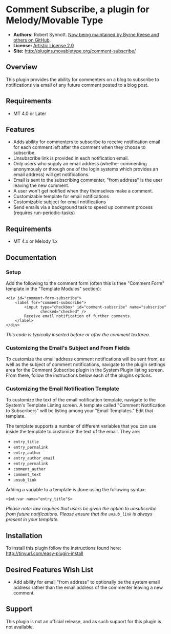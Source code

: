 # Comment Subscribe, a plugin for Melody/Movable Type #

* **Authors:** Robert Synnott. [Now being maintained by Byrne Reese and others on GitHub][GitHub].
* **License:** [Artistic License 2.0](http://www.opensource.org/licenses/artistic-license-2.0.php)
* **Site:** <http://plugins.movabletype.org/comment-subscribe/>

[GitHub]: http://github.com/naoaki011/mt-plugin-comment-subscribe
[Artistic License 2.0]: 
   http://www.opensource.org/licenses/artistic-license-2.0.php

## Overview ##

This plugin provides the ability for commenters on a blog to subscribe to notifications via email of any future comment posted to a blog post.

## Requirements ##

* MT 4.0 or Later

[MT]:       http://movabletype.org/

## Features ##

* Adds ability for commenters to subscribe to receive notification email 
  for each comment left after the comment when they choose to subscribe.
* Unsubscribe link is provided in each notification email.
* Only users who supply an email address (whether commenting anonymously or 
  through one of the login systems which provides an email address) will 
  get notifications.
* Email is sent to the subscribing commenter, "from address" is the user 
  leaving the new comment.
* A user won't get notified when they themselves make a comment.
* Customizable template for email notifications
* Customizable subject for email notifications
* Send emails via a background task to speed up comment process (requires 
  run-periodic-tasks)

## Requirements

* MT 4.x or Melody 1.x

## Documentation ##

### Setup ###

Add the following to the comment form (often this is thee "Comment Form" 
template in the "Template Modules" section):

    <div id="comment-form-subscribe">
        <label for="comment-subscribe">
            <input type="checkbox" id="comment-subscribe" name="subscribe"
                   checked="checked" />
            Receive email notification of further comments.
        </label>
    </div>

*This code is typically inserted before or after the comment textarea.*

### Customizing the Email's Subject and From Fields

To customize the email address comment notifications will be sent from, as 
well as the subject of comment notifications, navigate to the plugin settings 
area for the Comment Subscribe plugin in the System Plugin listing screen. 
From there, follow the instructions below each of the plugins options.

### Customizing the Email Notification Template

To customize the text of the email notification template, navigate to the 
System's Template Listing screen. A template called "Comment Notification to 
Subscribers" will be listing among your "Email Templates." Edit that template.

The template supports a number of different variables that you can use inside 
the template to customize the text of the email. They are:

   * `entry_title`
   * `entry_permalink`
   * `entry_author`
   * `entry_author_email`
   * `entry_permalink`
   * `comment_author`
   * `comment_text`
   * `unsub_link`

Adding a variable to a template is done using the following syntax:

    <$mt:var name="entry_title"$>

*Please note: law requires that users be given the option to unsubscribe from 
future notifications. Please ensure that the `unsub_link` is always present in 
your template.*

## Installation

To install this plugin follow the instructions found here: <http://tinyurl.com/easy-plugin-install>

## Desired Features Wish List ##

* Add ability for email "from address" to optionally be the system email 
  address rather than the email address of the commenter leaving a new 
  comment.

## Support ##

This plugin is not an official release, and as such support for this plugin is 
not available.
